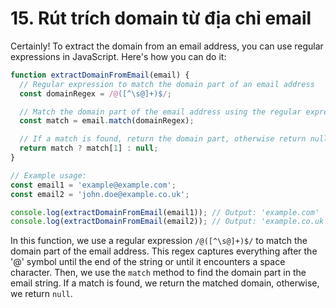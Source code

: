 # 15. Rút trích domain từ địa chỉ email

Certainly! To extract the domain from an email address, you can use regular expressions in JavaScript. Here's how you can do it:

```js
function extractDomainFromEmail(email) {
  // Regular expression to match the domain part of an email address
  const domainRegex = /@([^\s@]+)$/;

  // Match the domain part of the email address using the regular expression
  const match = email.match(domainRegex);

  // If a match is found, return the domain part, otherwise return null
  return match ? match[1] : null;
}

// Example usage:
const email1 = 'example@example.com';
const email2 = 'john.doe@example.co.uk';

console.log(extractDomainFromEmail(email1)); // Output: 'example.com'
console.log(extractDomainFromEmail(email2)); // Output: 'example.co.uk'
```

In this function, we use a regular expression `/@([^\s@]+)$/` to match the domain part of the email address. This regex captures everything after the '@' symbol until the end of the string or until it encounters a space character. Then, we use the `match` method to find the domain part in the email string. If a match is found, we return the matched domain, otherwise, we return `null`.
